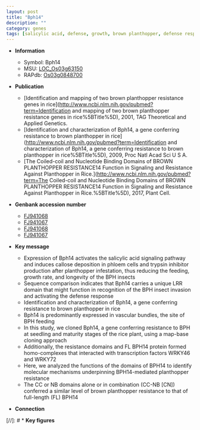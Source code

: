 ```yaml
---
layout: post
title: "Bph14"
description: ""
category: genes
tags: [salicylic acid, defense, growth, brown planthopper, defense response, vascular bundle, insect, seedling, transcription factor, resistance]
---
```


* **Information**  
    + Symbol: Bph14  
    + MSU: [LOC_Os03g63150](http://rice.plantbiology.msu.edu/cgi-bin/ORF_infopage.cgi?orf=LOC_Os03g63150)  
    + RAPdb: [Os03g0848700](http://rapdb.dna.affrc.go.jp/viewer/gbrowse_details/irgsp1?name=Os03g0848700)  

* **Publication**  
    + [Identification and mapping of two brown planthopper resistance genes in rice](http://www.ncbi.nlm.nih.gov/pubmed?term=Identification and mapping of two brown planthopper resistance genes in rice%5BTitle%5D), 2001, TAG Theoretical and Applied Genetics.
    + [Identification and characterization of Bph14, a gene conferring resistance to brown planthopper in rice](http://www.ncbi.nlm.nih.gov/pubmed?term=Identification and characterization of Bph14, a gene conferring resistance to brown planthopper in rice%5BTitle%5D), 2009, Proc Natl Acad Sci U S A.
    + [The Coiled-coil and Nucleotide Binding Domains of BROWN PLANTHOPPER RESISTANCE14 Function in Signaling and Resistance Against Planthopper in Rice.](http://www.ncbi.nlm.nih.gov/pubmed?term=The Coiled-coil and Nucleotide Binding Domains of BROWN PLANTHOPPER RESISTANCE14 Function in Signaling and Resistance Against Planthopper in Rice.%5BTitle%5D), 2017, Plant Cell.

* **Genbank accession number**  
    + [FJ941068](http://www.ncbi.nlm.nih.gov/nuccore/FJ941068)
    + [FJ941067](http://www.ncbi.nlm.nih.gov/nuccore/FJ941067)
    + [FJ941068](http://www.ncbi.nlm.nih.gov/nuccore/FJ941068)
    + [FJ941067](http://www.ncbi.nlm.nih.gov/nuccore/FJ941067)

* **Key message**  
    + Expression of Bph14 activates the salicylic acid signaling pathway and induces callose deposition in phloem cells and trypsin inhibitor production after planthopper infestation, thus reducing the feeding, growth rate, and longevity of the BPH insects
    + Sequence comparison indicates that Bph14 carries a unique LRR domain that might function in recognition of the BPH insect invasion and activating the defense response
    + Identification and characterization of Bph14, a gene conferring resistance to brown planthopper in rice
    + Bph14 is predominantly expressed in vascular bundles, the site of BPH feeding
    + In this study, we cloned Bph14, a gene conferring resistance to BPH at seedling and maturity stages of the rice plant, using a map-base cloning approach
    + Additionally, the resistance domains and FL BPH14 protein formed homo-complexes that interacted with transcription factors WRKY46 and WRKY72
    + Here, we analyzed the functions of the domains of BPH14 to identify molecular mechanisms underpinning BPH14-mediated planthopper resistance
    + The CC or NB domains alone or in combination (CC-NB [CN]) conferred a similar level of brown planthopper resistance to that of full-length (FL) BPH14

* **Connection**  

[//]: # * **Key figures**  


